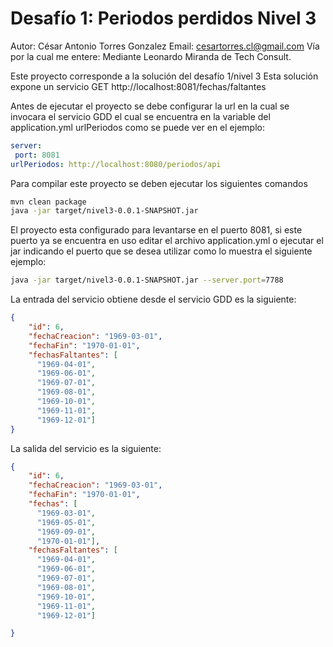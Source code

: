 # Desafío 1: Periodos perdidos Nivel 3

Autor: César Antonio Torres Gonzalez
Email: cesartorres.cl@gmail.com
Vía por la cual me entere: Mediante Leonardo Miranda de Tech Consult.

Este proyecto corresponde a la solución del desafío 1/nivel 3
Esta solución expone un servicio GET http://localhost:8081/fechas/faltantes

Antes de ejecutar el proyecto se debe configurar la url en la cual se invocara el servicio GDD el cual se encuentra en la variable del application.yml urlPeriodos como se puede ver en el ejemplo:

```yaml
server:
 port: 8081
urlPeriodos: http://localhost:8080/periodos/api
```
Para compilar este proyecto se deben ejecutar los siguientes comandos  

```bash
mvn clean package
java -jar target/nivel3-0.0.1-SNAPSHOT.jar
```
El proyecto esta configurado para levantarse en el puerto 8081, si este puerto ya se encuentra en uso editar el archivo application.yml o ejecutar el jar indicando el puerto que se desea utilizar como lo muestra el siguiente ejemplo:

```bash
java -jar target/nivel3-0.0.1-SNAPSHOT.jar --server.port=7788
```

La entrada del servicio obtiene desde el servicio GDD es la siguiente:

```json
{
    "id": 6,
    "fechaCreacion": "1969-03-01",
    "fechaFin": "1970-01-01",
    "fechasFaltantes": [
      "1969-04-01",
      "1969-06-01",
      "1969-07-01",
      "1969-08-01",
      "1969-10-01",
      "1969-11-01",
      "1969-12-01"]
}
```

La salida del servicio es la siguiente:

```json
{
    "id": 6,
    "fechaCreacion": "1969-03-01",
    "fechaFin": "1970-01-01",
    "fechas": [
      "1969-03-01",
      "1969-05-01",
      "1969-09-01",
      "1970-01-01"],
    "fechasFaltantes": [
      "1969-04-01",
      "1969-06-01",
      "1969-07-01",
      "1969-08-01",
      "1969-10-01",
      "1969-11-01",
      "1969-12-01"]

}
```
